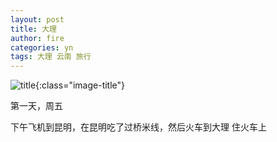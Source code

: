 ```yaml
---
layout: post
title: 大理
author: fire
categories: yn 
tags: 大理 云南 旅行
---
```


![title](http://image.sideproject.cn/title/title_105.jpg){:class="image-title"}

第一天，周五

下午飞机到昆明，在昆明吃了过桥米线，然后火车到大理
住火车上